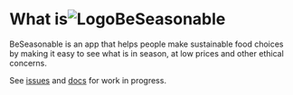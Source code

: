 # What is![Logo](https://i.postimg.cc/L6VHQ1RR/bs-logo.png)BeSeasonable

BeSeasonable is an app that helps people make sustainable food choices by making it easy to see what is in season, at low prices and other ethical concerns. 

See [issues](https://github.com/harakeke-2020/Final-Project-Be-Seasonable/issues) and [docs](https://github.com/harakeke-2020/Final-Project-Be-Seasonable/wiki) for work in progress.

